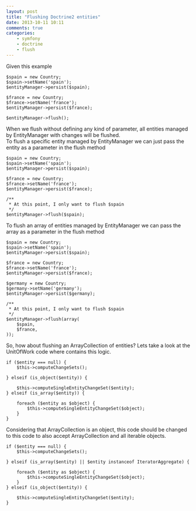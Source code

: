 ```yaml
---
layout: post
title: "Flushing Doctrine2 entities"
date: 2013-10-11 10:11
comments: true
categories:
    - symfony
    - doctrine
    - flush
---
```

Given this example

    $spain = new Country;
    $spain->setName('spain');
    $entityManager->persist($spain);

    $france = new Country;
    $france->setName('france');
    $entityManager->persist($france);

    $entityManager->flush();

When we flush without defining any kind of parameter, all entities managed by EntityManager with changes will be flushed.  
To flush a specific entity managed by EntityManager we can just pass the entity as a parameter in the flush method

    $spain = new Country;
    $spain->setName('spain');
    $entityManager->persist($spain);

    $france = new Country;
    $france->setName('france');
    $entityManager->persist($france);

    /**
     * At this point, I only want to flush $spain
     */
    $entityManager->flush($spain);

To flush an array of entities managed by EntityManager we can pass the array as a parameter in the flush method

    $spain = new Country;
    $spain->setName('spain');
    $entityManager->persist($spain);

    $france = new Country;
    $france->setName('france');
    $entityManager->persist($france);

    $germany = new Country;
    $germany->setName('germany');
    $entityManager->persist($germany);

    /**
     * At this point, I only want to flush $spain
     */
    $entityManager->flush(array(
        $spain,
        $france,
    ));

So, how about flushing an ArrayCollection of entities? Lets take a look at the UnitOfWork code where contains this logic.

    if ($entity === null) {
        $this->computeChangeSets();

    } elseif (is_object($entity)) {

        $this->computeSingleEntityChangeSet($entity);
    } elseif (is_array($entity)) {

        foreach ($entity as $object) {
            $this->computeSingleEntityChangeSet($object);
        }
    }

Considering that ArrayCollection is an object, this code should be changed to this code to also accept ArrayCollection and all iterable objects.

    if ($entity === null) {
        $this->computeChangeSets();

    } elseif (is_array($entity) || $entity instanceof IteratorAggregate) {

        foreach ($entity as $object) {
            $this->computeSingleEntityChangeSet($object);
        }
    } elseif (is_object($entity)) {

        $this->computeSingleEntityChangeSet($entity);
    }
